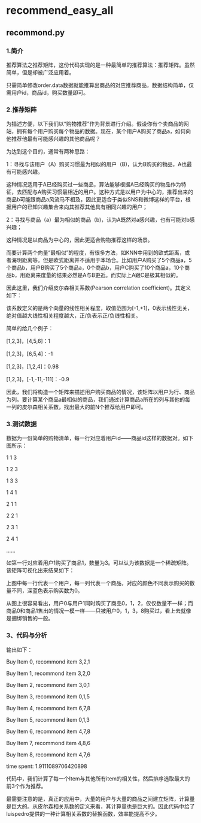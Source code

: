 # recommend_easy_all

## recommond.py

### 1.简介

推荐算法之推荐矩阵，这份代码实现的是一种最简单的推荐算法：推荐矩阵。虽然简单，但是却被广泛应用着。

只需简单修改order.data数据就能推算出商品的对应推荐商品，数据结构简单，仅需用户id，商品id，购买数量即可。

### 2.推荐矩阵

为描述方便，以下我们以“购物推荐”作为背景进行介绍。假设你有个卖商品的网站，拥有每个用户购买每个物品的数据。现在，某个用户A购买了商品a，如何向他推荐他最有可能感兴趣的其他商品呢？

为达到这个目的，通常有两种思路：

1：寻找与该用户（A）购买习惯最为相似的用户（B)，认为B购买的物品，A也最有可能感兴趣。

这种情况适用于A已经购买过一些商品，算法能够根据A已经购买的物品作为特征，去匹配与A购买习惯最相近的用户。这种方式是以用户为中心的，推荐出来的商品b可能跟商品a风流马不相及，因此更适合于类似SNS和微博这样的平台，根据用户的已知兴趣集合来向其推荐其他具有相同兴趣的用户；

2：寻找与商品（a）最为相似的商品（b)，认为A既然对a感兴趣，也有可能对b感兴趣；

这种情况是以商品为中心的，因此更适合购物推荐这样的场景。

 而要计算两个向量“最相似”的程度，有很多方法，如KNN中用到的欧式距离，或者海明距离等。但是欧式距离并不适用于本场合。比如用户A购买了5个商品a，5个商品b，用户B购买了5个商品a，0个商品b，用户C购买了10个商品a，10个商品b，用距离来度量的结果必然是A与B更近。而实际上A跟C是极其相似的。

因此这里，我们介绍皮尔森相关系数(Pearson correlation coefficient)。其定义如下：


该系数定义的是两个向量的线性相关程度，取值范围为[-1,+1]，0表示线性无关，绝对值越大线性相关程度越大，正/负表示正/负线性相关。

简单的给几个例子：

[1,2,3]，[4,5,6]：1

[1,2,3]，[6,5,4]：-1

[1,2,3]，[1,2,4]：0.98

[1,2,3]，[-1,-11,-111]：-0.9

因此，我们将构造一个矩阵来描述用户购买商品的情况，该矩阵以用户为行、商品为列。要计算某个商品a最相似的商品，我们通过计算商品a所在的列与其他的每一列的皮尔森相关系数，找出最大的前N个推荐给用户即可。

### 3.测试数据

数据为一份简单的购物清单，每一行对应着用户id——商品id这样的数据对。如下图所示：

1 1 3  

1 2 3  

1 3 3  

1 4 1  

2 1 1  

2 2 1  

2 3 1  

2 4 1  

......  

如第一行对应着用户1购买了商品1，数量为3。可以认为该数据是一个稀疏矩阵。该矩阵可视化出来结果如下：



上图中每一行代表一个用户，每一列代表一个商品，对应的颜色不同表示购买的数量不同，深蓝色表示购买数为0。

从图上很容易看出，用户0与用户1同时购买了商品0，1，2，仅仅数量不一样；而商品0和商品1售出的情况一模一样——只被用户0，1，3，8购买过，看上去就像是捆绑销售的一般。

### 3、代码与分析

输出如下：

Buy Item 0, recommond item 3,2,1 

Buy Item 1, recommond item 3,2,0 

Buy Item 2, recommond item 3,0,1 

Buy Item 3, recommond item 0,1,5 

Buy Item 4, recommond item 6,7,8 

Buy Item 5, recommond item 0,1,3 

Buy Item 6, recommond item 4,7,8 

Buy Item 7, recommond item 4,8,6 

Buy Item 8, recommond item 4,7,6 

time spent: 1.9111089706420898

代码中，我们计算了每一个Item与其他所有item的相关性，然后排序选取最大的前3个作为推荐。

最需要注意的是，真正的应用中，大量的用户与大量的商品之间建立矩阵，计算量是巨大的。从皮尔森相关系数的定义来看，其计算量也是巨大的。因此代码中给了luispedro提供的一种计算相关系数的替换函数，效率能提高不少。



